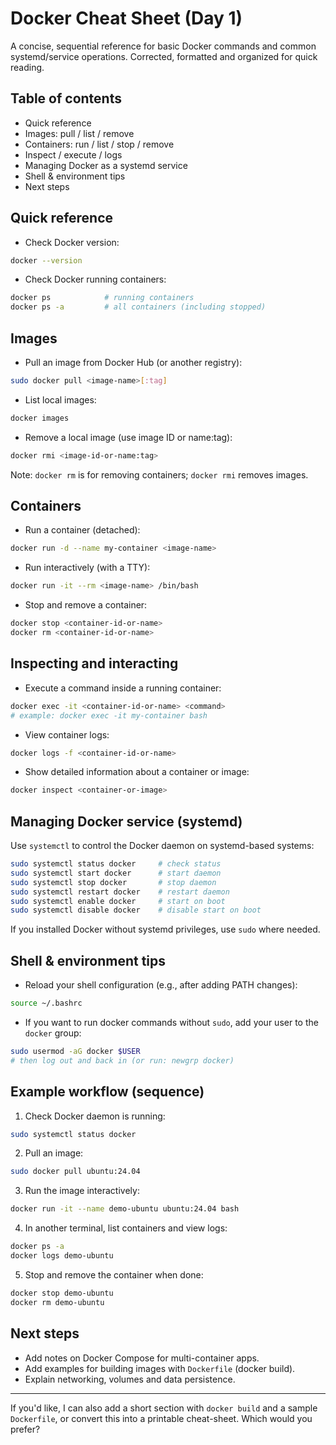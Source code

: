 # Docker Cheat Sheet (Day 1)

A concise, sequential reference for basic Docker commands and common systemd/service operations. Corrected, formatted and organized for quick reading.

## Table of contents

- Quick reference
- Images: pull / list / remove
- Containers: run / list / stop / remove
- Inspect / execute / logs
- Managing Docker as a systemd service
- Shell & environment tips
- Next steps

## Quick reference

- Check Docker version:

```bash
docker --version
```

- Check Docker running containers:

```bash
docker ps            # running containers
docker ps -a         # all containers (including stopped)
```

## Images

- Pull an image from Docker Hub (or another registry):

```bash
sudo docker pull <image-name>[:tag]
```

- List local images:

```bash
docker images
```

- Remove a local image (use image ID or name:tag):

```bash
docker rmi <image-id-or-name:tag>
```

Note: `docker rm` is for removing containers; `docker rmi` removes images.

## Containers

- Run a container (detached):

```bash
docker run -d --name my-container <image-name>
```

- Run interactively (with a TTY):

```bash
docker run -it --rm <image-name> /bin/bash
```

- Stop and remove a container:

```bash
docker stop <container-id-or-name>
docker rm <container-id-or-name>
```

## Inspecting and interacting

- Execute a command inside a running container:

```bash
docker exec -it <container-id-or-name> <command>
# example: docker exec -it my-container bash
```

- View container logs:

```bash
docker logs -f <container-id-or-name>
```

- Show detailed information about a container or image:

```bash
docker inspect <container-or-image>
```

## Managing Docker service (systemd)

Use `systemctl` to control the Docker daemon on systemd-based systems:

```bash
sudo systemctl status docker     # check status
sudo systemctl start docker      # start daemon
sudo systemctl stop docker       # stop daemon
sudo systemctl restart docker    # restart daemon
sudo systemctl enable docker     # start on boot
sudo systemctl disable docker    # disable start on boot
```

If you installed Docker without systemd privileges, use `sudo` where needed.

## Shell & environment tips

- Reload your shell configuration (e.g., after adding PATH changes):

```bash
source ~/.bashrc
```

- If you want to run docker commands without `sudo`, add your user to the `docker` group:

```bash
sudo usermod -aG docker $USER
# then log out and back in (or run: newgrp docker)
```

## Example workflow (sequence)

1. Check Docker daemon is running:

```bash
sudo systemctl status docker
```

2. Pull an image:

```bash
sudo docker pull ubuntu:24.04
```

3. Run the image interactively:

```bash
docker run -it --name demo-ubuntu ubuntu:24.04 bash
```

4. In another terminal, list containers and view logs:

```bash
docker ps -a
docker logs demo-ubuntu
```

5. Stop and remove the container when done:

```bash
docker stop demo-ubuntu
docker rm demo-ubuntu
```

## Next steps

- Add notes on Docker Compose for multi-container apps.
- Add examples for building images with `Dockerfile` (docker build).
- Explain networking, volumes and data persistence.

---

If you'd like, I can also add a short section with `docker build` and a sample `Dockerfile`, or convert this into a printable cheat-sheet. Which would you prefer?





  
